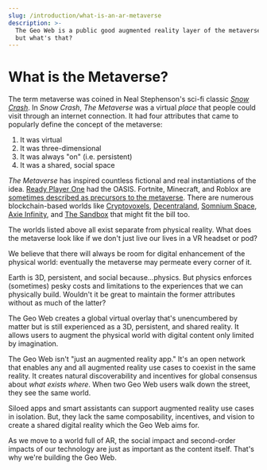 ```yaml
---
slug: /introduction/what-is-an-ar-metaverse
description: >-
  The Geo Web is a public good augmented reality layer of the metaverse... yeah,
  but what's that?
---
```


# What is the Metaverse?

The term metaverse was coined in Neal Stephenson's sci-fi classic [_Snow Crash_](https://en.wikipedia.org/wiki/Snow_Crash). In _Snow Crash_, _The Metaverse_ was a virtual _place_ that people could visit through an internet connection. It had four attributes that came to popularly define the concept of the metaverse:

1. It was virtual
2. It was three-dimensional
3. It was always "on" (i.e. persistent)
4. It was a shared, social space

_The Metaverse_ has inspired countless fictional and real instantiations of the idea. [Ready Player One](https://en.wikipedia.org/wiki/Ready_Player_One) had the OASIS. Fortnite, Minecraft, and Roblox are [sometimes described as precursors to the metaverse](https://www.matthewball.vc/all/themetaverse). There are numerous blockchain-based worlds like [Cryptovoxels](https://www.cryptovoxels.com/), [Decentraland](https://decentraland.org/), [Somnium Space](https://www.somniumspace.com/), [Axie Infinity](https://axieinfinity.com/), and [The Sandbox](https://www.sandbox.game/en/) that might fit the bill too.

The worlds listed above all exist separate from physical reality. What does the metaverse look like if we don't just live our lives in a VR headset or pod?

We believe that there will always be room for digital enhancement of the physical world: eventually the metaverse may permeate every corner of it.

Earth is 3D, persistent, and social because...physics. But physics enforces (sometimes) pesky costs and limitations to the experiences that we can physically build. Wouldn't it be great to maintain the former attributes without as much of the latter?

The Geo Web creates a global virtual overlay that's unencumbered by matter but is still experienced as a 3D, persistent, and shared reality. It allows users to augment the physical world with digital content only limited by imagination.

The Geo Web isn't "just an augmented reality app." It's an open network that enables any and all augmented reality use cases to coexist in the same reality. It creates natural discoverability and incentives for global consensus about _what exists where_. When two Geo Web users walk down the street, they see the same world.

Siloed apps and smart assistants can support augmented reality use cases in isolation. But, they lack the same composability, incentives, and vision to create a shared digital reality which the Geo Web aims for.

As we move to a world full of AR, the social impact and second-order impacts of our technology are just as important as the content itself. That's why we're building the Geo Web.